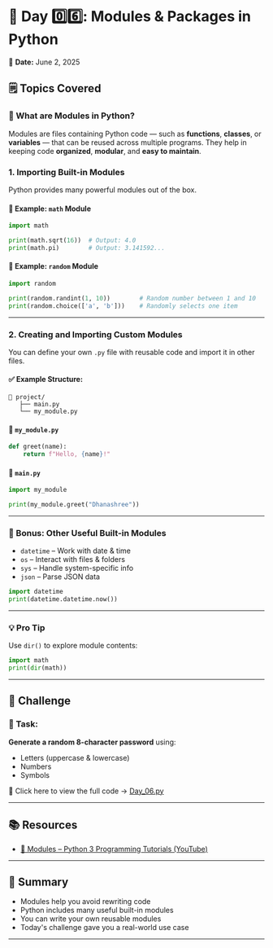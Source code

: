 # 📘 Day 0️⃣6️⃣: Modules & Packages in Python

📅 **Date:** June 2, 2025

## 🗒️ Topics Covered

### 🧠 What are Modules in Python?

Modules are files containing Python code — such as **functions**, **classes**, or **variables** — that can be reused across multiple programs. They help in keeping code **organized**, **modular**, and **easy to maintain**.

### 1. **Importing Built-in Modules**

Python provides many powerful modules out of the box.

#### 🔹 Example: `math` Module
```python
import math

print(math.sqrt(16))  # Output: 4.0
print(math.pi)        # Output: 3.141592...
````

#### 🔹 Example: `random` Module

```python
import random

print(random.randint(1, 10))        # Random number between 1 and 10
print(random.choice(['a', 'b']))    # Randomly selects one item
```

---

### 2. **Creating and Importing Custom Modules**

You can define your own `.py` file with reusable code and import it in other files.

#### ✅ Example Structure:

```
📁 project/
   ├── main.py
   └── my_module.py
```

#### 🔸 `my_module.py`

```python
def greet(name):
    return f"Hello, {name}!"
```

#### 🔸 `main.py`

```python
import my_module

print(my_module.greet("Dhanashree"))
```

---

### 💎 Bonus: Other Useful Built-in Modules

* `datetime` – Work with date & time
* `os` – Interact with files & folders
* `sys` – Handle system-specific info
* `json` – Parse JSON data

```python
import datetime
print(datetime.datetime.now())
```

---

### 💡 Pro Tip

Use `dir()` to explore module contents:

```python
import math
print(dir(math))
```

---

## 🎯 Challenge

### 🔐 Task:

**Generate a random 8-character password** using:
* Letters (uppercase & lowercase)
* Numbers
* Symbols

📁 Click here to view the full code → [Day\_06.py](./Day_06.py)

---

## 📚 Resources

* [🎥 Modules – Python 3 Programming Tutorials (YouTube)](https://youtu.be/DdGVBZv46PI?si=CARXC5ZoKysQL2CG)

---

## 🧾 Summary

* Modules help you avoid rewriting code
* Python includes many useful built-in modules
* You can write your own reusable modules
* Today's challenge gave you a real-world use case

---
